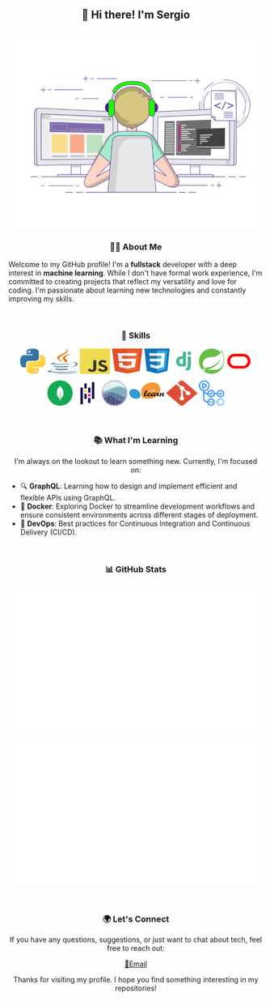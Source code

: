<h2 align="center">👋 Hi there! I'm Sergio</h2>
<br>
<img align="center" src="https://raw.githubusercontent.com/hikigaya5/hikigaya5/main/icons/developer.gif" alt="GIF" width="720px"/>
<h3 align="center">🧑‍💻 About Me</h3>

<p align="left">
    Welcome to my GitHub profile! I'm a <strong>fullstack</strong> developer with a deep interest in <strong>machine learning</strong>. While I don't have formal work experience, I'm committed to creating projects that reflect my versatility and love for coding. I'm passionate about learning new technologies and constantly improving my skills.
</p>

<br>
<h3 align="center">🌟 Skills</h3>

<p align="center">
    <img src="https://raw.githubusercontent.com/hikigaya5/hikigaya5/main/icons/python.svg" alt="Python" width="50" height="50"/>
    <img src="https://raw.githubusercontent.com/hikigaya5/hikigaya5/main/icons/java.svg" alt="Java" width="60" height="50"/>
    <img src="https://raw.githubusercontent.com/hikigaya5/hikigaya5/main/icons/javascript.svg" alt="JavaScript" width="60" height="50"/>
    <img src="https://raw.githubusercontent.com/hikigaya5/hikigaya5/main/icons/html.svg" alt="HTML" width="60" height="50"/>
    <img src="https://raw.githubusercontent.com/hikigaya5/hikigaya5/main/icons/css.svg" alt="CSS" width="50" height="50"/>
    <img src="https://raw.githubusercontent.com/hikigaya5/hikigaya5/main/icons/django.svg" alt="Django" width="50" height="50"/>
    <img src="https://raw.githubusercontent.com/hikigaya5/hikigaya5/main/icons/spring.svg" alt="Spring" width="50" height="50"/>
    <img src="https://raw.githubusercontent.com/hikigaya5/hikigaya5/main/icons/oracle.svg" alt="Oracle" width="50" height="50"/>
    <img src="https://raw.githubusercontent.com/hikigaya5/hikigaya5/main/icons/mongodb.svg" alt="MongoDB" width="50" height="50"/>
    <img src="https://raw.githubusercontent.com/hikigaya5/hikigaya5/main/icons/pandas.svg" alt="Pandas" width="50" height="50"/>
    <img src="https://raw.githubusercontent.com/hikigaya5/hikigaya5/main/icons/seaborn.svg" alt="Seaborn" width="50" height="50"/>
    <img src="https://raw.githubusercontent.com/hikigaya5/hikigaya5/main/icons/scikit-learn.svg" alt="Scikit-learn" width="70" height="60"/>
    <img src="https://raw.githubusercontent.com/hikigaya5/hikigaya5/main/icons/git.svg" alt="Git" width="60" height="50"/>
    <img src="https://raw.githubusercontent.com/hikigaya5/hikigaya5/main/icons/github%20actions.svg" alt="GitHub Actions" width="50" height="50"/>
</p>
<br>
<h3 align="center">📚 What I'm Learning</h3>

<p align="center">
    I'm always on the lookout to learn something new. Currently, I'm focused on:
</p>

<ul>
    <li>🔍 <strong>GraphQL</strong>: Learning how to design and implement efficient and flexible APIs using GraphQL.</li>
    <li>🐳 <strong>Docker</strong>: Exploring Docker to streamline development workflows and ensure consistent environments across different stages of deployment.</li>
    <li>🔧 <strong>DevOps</strong>: Best practices for Continuous Integration and Continuous Delivery (CI/CD).</li>
</ul>
<!--
<h3 align="center">🚀 Featured Projects</h3>

<p align="center">
    Here are some of my projects that I'm proud to share:
</p>

<ul>
    <li><strong>[Project Example 1](#)</strong>: A fullstack web application for [brief description].</li>
    <li><strong>[Project Example 2](#)</strong>: A Machine Learning model that [brief description].</li>
    <li><strong>[Project Example 3](#)</strong>: A CLI tool for [brief description].</li>
</ul>
-->
<br>
<h3 align="center">📊 GitHub Stats</h3>
<div align="center"><a href='https://github.com/rahul-jha98/github-stats-transparent'>
  
![Stats Overview](https://raw.githubusercontent.com/hikigaya5/github-stats-transparent/output/generated/overview.svg)
![Most Used Languages](https://raw.githubusercontent.com/hikigaya5/github-stats-transparent/output/generated/languages.svg)

</a>
</div>
<br>
<h3 align="center">🌍 Let's Connect</h3>

<p align="center">
    If you have any questions, suggestions, or just want to chat about tech, feel free to reach out:
</p>

<p align="center">
    <a href="mailto:your-sersanchezkumite@gmail.com">📧Email</a>
</p>

<p align="center">Thanks for visiting my profile. I hope you find something interesting in my repositories!</p>
